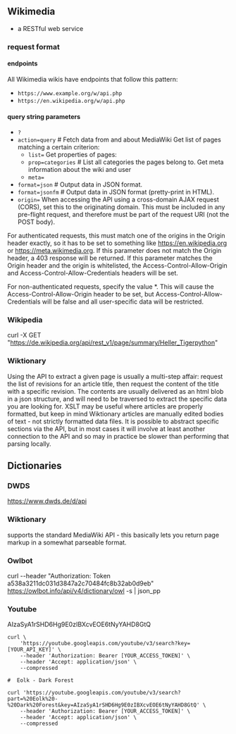 Wikimedia
------------------------------------

* a RESTful web service

### request format

#### endpoints

All Wikimedia wikis have endpoints that follow this pattern: 
* `https://www.example.org/w/api.php`
* `https://en.wikipedia.org/w/api.php`

#### query string parameters
* `?`
* `action=query` 	# Fetch data from and about MediaWiki
	Get list of pages matching a certain criterion:
	* `list=`
	Get properties of pages:
	* `prop=categories` 	# List all categories the pages belong to.
	Get meta information about the wiki and user
	* `meta=`
* `format=json` 	# Output data in JSON format.
* `format=jsonfm` 	# Output data in JSON format (pretty-print in HTML).
* `origin=`
When accessing the API using a cross-domain AJAX request (CORS), set this to the originating domain. This must be included in any pre-flight request, and therefore must be part of the request URI (not the POST body).  

For authenticated requests, this must match one of the origins in the Origin header exactly, so it has to be set to something like https://en.wikipedia.org or https://meta.wikimedia.org. If this parameter does not match the Origin header, a 403 response will be returned. If this parameter matches the Origin header and the origin is whitelisted, the Access-Control-Allow-Origin and Access-Control-Allow-Credentials headers will be set.

For non-authenticated requests, specify the value *. This will cause the Access-Control-Allow-Origin header to be set, but Access-Control-Allow-Credentials will be false and all user-specific data will be restricted.

### Wikipedia

curl -X GET "https://de.wikipedia.org/api/rest_v1/page/summary/Heller_Tigerpython"

### Wiktionary

Using the API to extract a given page is usually a multi-step affair: request the list of revisions for an article title, then request the content of the title with a specific revision. The contents are usually delivered as an html blob in a json structure, and will need to be traversed to extract the specific data you are looking for. XSLT may be useful where articles are properly formatted, but keep in mind Wiktionary articles are manually edited bodies of text - not strictly formatted data files. It is possible to abstract specific sections via the API, but in most cases it will involve at least another connection to the API and so may in practice be slower than performing that parsing locally.




Dictionaries
---------------------------------------------------

### DWDS

https://www.dwds.de/d/api

### Wiktionary

supports the standard MediaWiki API - this basically lets you return page markup in a somewhat parseable format. 

### Owlbot

curl --header "Authorization: Token a538a3211dc031d3847a2c70484fc8b32ab0d9eb" https://owlbot.info/api/v4/dictionary/owl -s | json_pp

### Youtube

AIzaSyA1rSHD6Hg9E0zIBXcvEOE6tNyYAHD8GtQ

```shell
curl \
	'https://youtube.googleapis.com/youtube/v3/search?key=[YOUR_API_KEY]' \
	--header 'Authorization: Bearer [YOUR_ACCESS_TOKEN]' \
	--header 'Accept: application/json' \
	--compressed

#  Eolk - Dark Forest

curl 'https://youtube.googleapis.com/youtube/v3/search?part=%20Eolk%20-%20Dark%20Forest&key=AIzaSyA1rSHD6Hg9E0zIBXcvEOE6tNyYAHD8GtQ' \
	--header 'Authorization: Bearer [YOUR_ACCESS_TOKEN]' \
	--header 'Accept: application/json' \
	--compressed
```